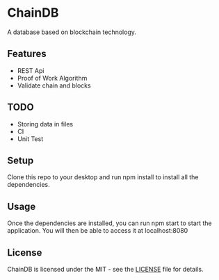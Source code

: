 # ChainDB
A database based on blockchain technology.

## Features
* REST Api
* Proof of Work Algorithm
* Validate chain and blocks

## TODO
* Storing data in files
* CI
* Unit Test

## Setup
Clone this repo to your desktop and run npm install to install all the dependencies.

## Usage
Once the dependencies are installed, you can run npm start to start the application. You will then be able to access it at localhost:8080

## License
ChainDB is licensed under the MIT - see the [LICENSE](LICENSE) file for details.
